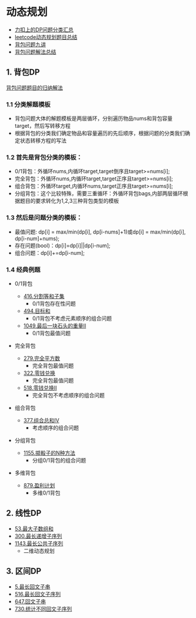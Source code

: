 # 动态规划
- [力扣上的DP问题分类汇总](https://leetcode-cn.com/circle/article/NfHhXD/)
- [leetcode动态规划题目总结](https://leetcode-cn.com/circle/article/2Xxlw3/)
- [背包问题九讲](https://github.com/tianyicui/pack/blob/master/V2.pdf)
- [背包问题解法总结](https://oi-wiki.org/dp/dynamic/)

## 1. 背包DP
[背包问题题目的归纳解法](https://leetcode-cn.com/problems/last-stone-weight-ii/solution/yi-pian-wen-zhang-chi-tou-bei-bao-wen-ti-5lfv/)
### 1.1 分类解题模板
  - 背包问题大体的解题模板是两层循环，分别遍历物品nums和背包容量target，然后写转移方程
  - 根据背包的分类我们确定物品和容量遍历的先后顺序，根据问题的分类我们确定状态转移方程的写法
### 1.2 首先是背包分类的模板：
  - 0/1背包：外循环nums,内循环target,target倒序且target>=nums\[i\];
  - 完全背包：外循环nums,内循环target,target正序且target>=nums\[i\];
  - 组合背包：外循环target,内循环nums,target正序且target>=nums\[i\];
  - 分组背包：这个比较特殊，需要三重循环：外循环背包bags,内部两层循环根据题目的要求转化为1,2,3三种背包类型的模板
### 1.3 然后是问题分类的模板：
  - 最值问题: dp\[i\] = max/min(dp\[i\], dp\[i-nums\]+1)或dp\[i\] = max/min(dp\[i\], dp\[i-num\]+nums);
  - 存在问题(bool)：dp\[i\]=dp\[i\]||dp\[i-num\];
  - 组合问题：dp\[i\]+=dp\[i-num\];

### 1.4 经典例题
  - 0/1背包
    - [416.分割等和子集](https://leetcode-cn.com/problems/partition-equal-subset-sum/)
      - 0/1背包存在性问题
    - [494.目标和](https://leetcode-cn.com/problems/target-sum/)
      - 0/1背包不考虑元素顺序的组合问题
    - [1049.最后一块石头的重量II](https://leetcode-cn.com/problems/last-stone-weight-ii/)
      - 0/1背包最值问题

  - 完全背包
    - [279.完全平方数](https://leetcode-cn.com/problems/perfect-squares/)
      - 完全背包最值问题
    - [322.零钱兑换](https://leetcode-cn.com/problems/coin-change/)
      - 完全背包最值问题
    - [518.零钱兑换II](https://leetcode-cn.com/problems/coin-change-2/)
      - 完全背包不考虑顺序的组合问题

  - 组合背包
    - [377.组合总和Ⅳ](https://leetcode-cn.com/problems/combination-sum-iv/)
      - 考虑顺序的组合问题
  
  - 分组背包
    - [1155.掷骰子的N种方法](https://leetcode-cn.com/problems/number-of-dice-rolls-with-target-sum/)
      - 分组0/1背包的组合问题
    
 - 多维背包
   - [879.盈利计划](https://leetcode-cn.com/problems/profitable-schemes/)
      - 多维0/1背包
## 2. 线性DP
  - [53.最大子数组和](https://leetcode-cn.com/problems/maximum-subarray/)
  - [300.最长递增子序列](https://leetcode-cn.com/problems/longest-increasing-subsequence/)
  - [1143.最长公共子序列](https://leetcode-cn.com/problems/longest-common-subsequence/)
    - 二维动态规划
## 3. 区间DP
  - [5.最长回文子串](https://leetcode-cn.com/problems/longest-palindromic-substring/)
  - [516.最长回文子序列](https://leetcode-cn.com/problems/longest-palindromic-subsequence/)
  - [647.回文子串](https://leetcode-cn.com/problems/palindromic-substrings/)
  - [730.统计不同回文子序列](https://leetcode-cn.com/problems/count-different-palindromic-subsequences/)

